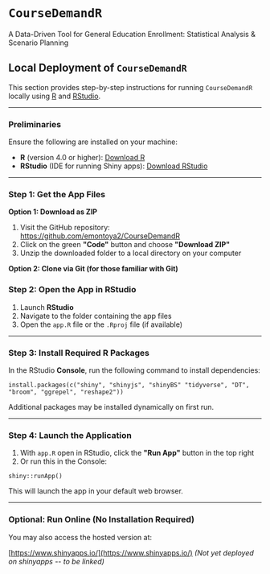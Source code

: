 # `CourseDemandR`

A Data-Driven Tool for General Education Enrollment: Statistical Analysis & Scenario Planning

## Local Deployment of `CourseDemandR`

This section provides step-by-step instructions for running `CourseDemandR` locally using [R](https://cran.r-project.org/) and [RStudio](https://www.rstudio.com/products/rstudio/download/).

---

### Preliminaries

Ensure the following are installed on your machine:

- **R** (version 4.0 or higher): [Download R](https://cran.r-project.org/)
- **RStudio** (IDE for running Shiny apps): [Download RStudio](https://www.rstudio.com/products/rstudio/download/)

---

### Step 1: Get the App Files

**Option 1: Download as ZIP**

1. Visit the GitHub repository: https://github.com/emontoya2/CourseDemandR  
2. Click on the green **"Code"** button and choose **"Download ZIP"**  
3. Unzip the downloaded folder to a local directory on your computer

**Option 2: Clone via Git (for those familiar with Git)**



### Step 2: Open the App in RStudio

1. Launch **RStudio**  
2. Navigate to the folder containing the app files  
3. Open the `app.R` file or the `.Rproj` file (if available)

---

### Step 3: Install Required R Packages

In the RStudio **Console**, run the following command to install dependencies:

`install.packages(c("shiny", "shinyjs", "shinyBS" "tidyverse", "DT", "broom", "ggrepel", "reshape2"))`


Additional packages may be installed dynamically on first run.

---

### Step 4: Launch the Application

1. With `app.R` open in RStudio, click the **"Run App"** button in the top right  
2. Or run this in the Console:

`shiny::runApp()`


This will launch the app in your default web browser.

---

### Optional: Run Online (No Installation Required)

You may also access the hosted version at:

[https://www.shinyapps.io/](https://www.shinyapps.io/) *(Not yet deployed on shinyapps -- to be linked)*

